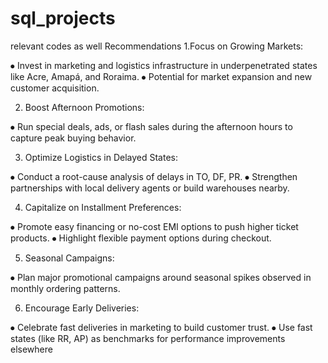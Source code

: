 # sql_projects
 relevant codes as well
 Recommendations
 1.Focus on Growing Markets:

 ⦁ Invest in marketing and logistics infrastructure in underpenetrated 
states like Acre, Amapá, and Roraima.
 ⦁ Potential for market expansion and new customer acquisition.

 2. Boost Afternoon Promotions:

 ⦁ Run special deals, ads, or flash sales during the afternoon hours to 
capture peak buying behavior.

3. Optimize Logistics in Delayed States:

 ⦁ Conduct a root-cause analysis of delays in TO, DF, PR.
 ⦁ Strengthen partnerships with local delivery agents or build 
warehouses nearby.

 4. Capitalize on Installment Preferences:

 ⦁ Promote easy financing or no-cost EMI options to push higher
ticket products.
 ⦁ Highlight flexible payment options during checkout.

 5. Seasonal Campaigns:

 ⦁ Plan major promotional campaigns around seasonal spikes observed 
in monthly ordering patterns.

 6. Encourage Early Deliveries:

 ⦁ Celebrate fast deliveries in marketing to build customer trust.
 ⦁ Use fast states (like RR, AP) as benchmarks for performance 
improvements elsewhere